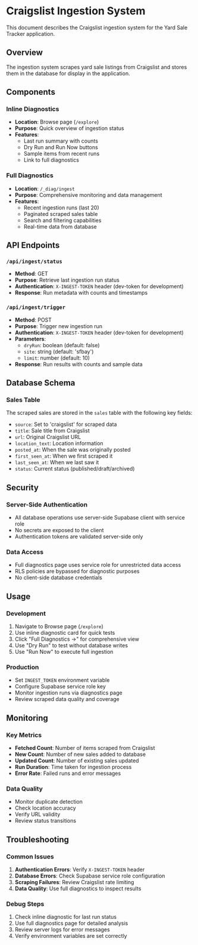 # Craigslist Ingestion System

This document describes the Craigslist ingestion system for the Yard Sale Tracker application.

## Overview

The ingestion system scrapes yard sale listings from Craigslist and stores them in the database for display in the application.

## Components

### Inline Diagnostics
- **Location**: Browse page (`/explore`)
- **Purpose**: Quick overview of ingestion status
- **Features**: 
  - Last run summary with counts
  - Dry Run and Run Now buttons
  - Sample items from recent runs
  - Link to full diagnostics

### Full Diagnostics
- **Location**: `/_diag/ingest`
- **Purpose**: Comprehensive monitoring and data management
- **Features**:
  - Recent ingestion runs (last 20)
  - Paginated scraped sales table
  - Search and filtering capabilities
  - Real-time data from database

## API Endpoints

### `/api/ingest/status`
- **Method**: GET
- **Purpose**: Retrieve last ingestion run status
- **Authentication**: `X-INGEST-TOKEN` header (dev-token for development)
- **Response**: Run metadata with counts and timestamps

### `/api/ingest/trigger`
- **Method**: POST
- **Purpose**: Trigger new ingestion run
- **Authentication**: `X-INGEST-TOKEN` header (dev-token for development)
- **Parameters**:
  - `dryRun`: boolean (default: false)
  - `site`: string (default: 'sfbay')
  - `limit`: number (default: 10)
- **Response**: Run results with counts and sample data

## Database Schema

### Sales Table
The scraped sales are stored in the `sales` table with the following key fields:
- `source`: Set to 'craigslist' for scraped data
- `title`: Sale title from Craigslist
- `url`: Original Craigslist URL
- `location_text`: Location information
- `posted_at`: When the sale was originally posted
- `first_seen_at`: When we first scraped it
- `last_seen_at`: When we last saw it
- `status`: Current status (published/draft/archived)

## Security

### Server-Side Authentication
- All database operations use server-side Supabase client with service role
- No secrets are exposed to the client
- Authentication tokens are validated server-side only

### Data Access
- Full diagnostics page uses service role for unrestricted data access
- RLS policies are bypassed for diagnostic purposes
- No client-side database credentials

## Usage

### Development
1. Navigate to Browse page (`/explore`)
2. Use inline diagnostic card for quick tests
3. Click "Full Diagnostics →" for comprehensive view
4. Use "Dry Run" to test without database writes
5. Use "Run Now" to execute full ingestion

### Production
- Set `INGEST_TOKEN` environment variable
- Configure Supabase service role key
- Monitor ingestion runs via diagnostics page
- Review scraped data quality and coverage

## Monitoring

### Key Metrics
- **Fetched Count**: Number of items scraped from Craigslist
- **New Count**: Number of new sales added to database
- **Updated Count**: Number of existing sales updated
- **Run Duration**: Time taken for ingestion process
- **Error Rate**: Failed runs and error messages

### Data Quality
- Monitor duplicate detection
- Check location accuracy
- Verify URL validity
- Review status transitions

## Troubleshooting

### Common Issues
1. **Authentication Errors**: Verify `X-INGEST-TOKEN` header
2. **Database Errors**: Check Supabase service role configuration
3. **Scraping Failures**: Review Craigslist rate limiting
4. **Data Quality**: Use full diagnostics to inspect results

### Debug Steps
1. Check inline diagnostic for last run status
2. Use full diagnostics page for detailed analysis
3. Review server logs for error messages
4. Verify environment variables are set correctly